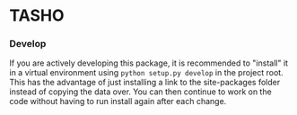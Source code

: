 # TASHO

### Develop
If you are actively developing this package, it is recommended to "install" it in a virtual environment using `python setup.py develop` in the project root.  
This has the advantage of just installing a link to the site-packages folder instead of copying the data over. You can then continue to work on the code without having to run install again after each change.
